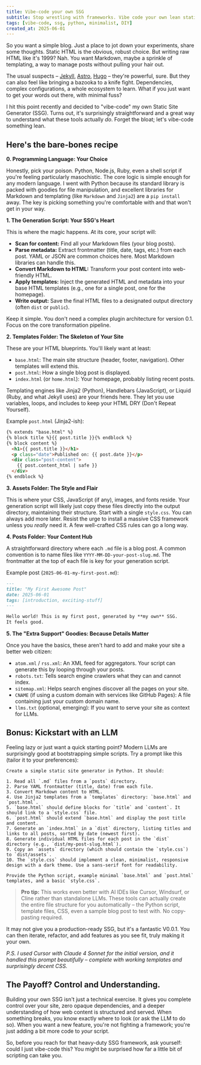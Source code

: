 ```yaml
---
title: Vibe-code your own SSG
subtitle: Stop wrestling with frameworks. Vibe code your own lean static site generator.
tags: [vibe-code, ssg, python, minimalist, DIY]
created_at: 2025-06-01
---
```


So you want a simple blog. Just a place to jot down your experiments, share some thoughts. Static HTML is the obvious, robust choice. But writing raw HTML like it's 1999? Nah. You want Markdown, maybe a sprinkle of templating, a way to manage posts without pulling your hair out.

The usual suspects – [Jekyll](https://jekyllrb.com/), [Astro](https://astro.build/), [Hugo](https://gohugo.io/) – they're powerful, sure. But they can also feel like bringing a bazooka to a knife fight. Dependencies, complex configurations, a whole ecosystem to learn. What if you just want to get your words out there, with minimal fuss?

I hit this point recently and decided to "vibe-code" my own Static Site Generator (SSG). Turns out, it's surprisingly straightforward and a great way to understand what these tools actually *do*. Forget the bloat; let's vibe-code something lean.

## Here's the bare-bones recipe

**0. Programming Language: Your Choice**

Honestly, pick your poison. Python, Node.js, Ruby, even a shell script if you're feeling particularly masochistic. The core logic is simple enough for any modern language. I went with Python because its standard library is packed with goodies for file manipulation, and excellent libraries for Markdown and templating (like `Markdown` and `Jinja2`) are a `pip install` away. The key is picking something you're comfortable with and that won't get in your way.

**1. The Generation Script: Your SSG's Heart**

This is where the magic happens. At its core, your script will:

* **Scan for content:** Find all your Markdown files (your blog posts).
* **Parse metadata:** Extract frontmatter (title, date, tags, etc.) from each post. YAML or JSON are common choices here. Most Markdown libraries can handle this.
* **Convert Markdown to HTML:** Transform your post content into web-friendly HTML.
* **Apply templates:** Inject the generated HTML and metadata into your base HTML templates (e.g., one for a single post, one for the homepage).
* **Write output:** Save the final HTML files to a designated output directory (often `dist` or `public`).

Keep it simple. You don't need a complex plugin architecture for version 0.1. Focus on the core transformation pipeline.

**2. Templates Folder: The Skeleton of Your Site**

These are your HTML blueprints. You'll likely want at least:

* `base.html`: The main site structure (header, footer, navigation). Other templates will extend this.
* `post.html`: How a single blog post is displayed.
* `index.html` (or `home.html`): Your homepage, probably listing recent posts.

Templating engines like Jinja2 (Python), Handlebars (JavaScript), or Liquid (Ruby, and what Jekyll uses) are your friends here. They let you use variables, loops, and includes to keep your HTML DRY (Don't Repeat Yourself).

Example `post.html` (Jinja2-ish):
```html
{% extends "base.html" %}
{% block title %}{{ post.title }}{% endblock %}
{% block content %}
  <h1>{{ post.title }}</h1>
  <p class="date">Published on: {{ post.date }}</p>
  <div class="post-content">
    {{ post.content_html | safe }}
  </div>
{% endblock %}
```

**3. Assets Folder: The Style and Flair**

This is where your CSS, JavaScript (if any), images, and fonts reside. Your generation script will likely just copy these files directly into the output directory, maintaining their structure.
Start with a single `style.css`. You can always add more later. Resist the urge to install a massive CSS framework unless you *really* need it. A few well-crafted CSS rules can go a long way.

**4. Posts Folder: Your Content Hub**

A straightforward directory where each `.md` file is a blog post. A common convention is to name files like `YYYY-MM-DD-your-post-slug.md`. The frontmatter at the top of each file is key for your generation script.

Example post (`2025-06-01-my-first-post.md`):
```markdown
---
title: "My First Awesome Post"
date: 2025-06-01
tags: [introduction, exciting-stuff]
---

Hello world! This is my first post, generated by **my own** SSG.
It feels good.
```

**5. The "Extra Support" Goodies: Because Details Matter**

Once you have the basics, these aren't hard to add and make your site a better web citizen:

*   `atom.xml` / `rss.xml`: An XML feed for aggregators. Your script can generate this by looping through your posts.
*   `robots.txt`: Tells search engine crawlers what they can and cannot index.
*   `sitemap.xml`: Helps search engines discover all the pages on your site.
*   `CNAME` (if using a custom domain with services like GitHub Pages): A file containing just your custom domain name.
*   `llms.txt` (optional, emerging): If you want to serve your site as context for LLMs.

## Bonus: Kickstart with an LLM

Feeling lazy or just want a quick starting point? Modern LLMs are surprisingly good at bootstrapping simple scripts. Try a prompt like this (tailor it to your preferences):

```text
Create a simple static site generator in Python. It should:

1. Read all `.md` files from a `posts` directory.
2. Parse YAML frontmatter (title, date) from each file.
3. Convert Markdown content to HTML.
4. Use Jinja2 templates from a `templates` directory: `base.html` and `post.html`.
5. `base.html` should define blocks for `title` and `content`. It should link to a `style.css` file.
6. `post.html` should extend `base.html` and display the post title and content.
7. Generate an `index.html` in a `dist` directory, listing titles and links to all posts, sorted by date (newest first).
8. Generate individual HTML files for each post in the `dist` directory (e.g., `dist/my-post-slug.html`).
9. Copy an `assets` directory (which should contain the `style.css`) to `dist/assets`.
10. The `style.css` should implement a clean, minimalist, responsive design with a dark theme. Use a sans-serif font for readability.

Provide the Python script, example minimal `base.html` and `post.html` templates, and a basic `style.css`.
```

>**Pro tip:** This works even better with AI IDEs like Cursor, Windsurf, or Cline rather than standalone LLMs. These tools can actually create the entire file structure for you automatically – the Python script, template files, CSS, even a sample blog post to test with. No copy-pasting required.

It may not give you a production-ready SSG, but it's a fantastic V0.0.1. You can then iterate, refactor, and add features as you see fit, truly making it your own.

*P.S. I used Cursor with Claude 4 Sonnet for the initial version, and it handled this prompt beautifully – complete with working templates and surprisingly decent CSS.*

## The Payoff? Control and Understanding.

Building your own SSG isn't just a technical exercise. It gives you complete control over your site, zero opaque dependencies, and a deeper understanding of how web content is structured and served. When something breaks, you know exactly where to look (or ask the LLM to do so). When you want a new feature, you're not fighting a framework; you're just adding a bit more code to *your* script.

So, before you reach for that heavy-duty SSG framework, ask yourself: could I just vibe-code this? You might be surprised how far a little bit of scripting can take you.
